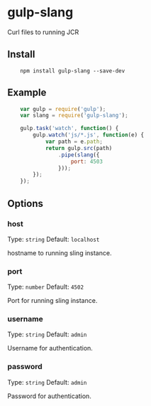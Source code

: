 gulp-slang
==============

Curl files to running JCR

## Install

```shell
    npm install gulp-slang --save-dev
```

## Example
```js
    var gulp = require('gulp');
    var slang = require('gulp-slang');

    gulp.task('watch', function() {
        gulp.watch('js/*.js', function(e) {
            var path = e.path;
            return gulp.src(path)
                .pipe(slang({
                    port: 4503
                }));
        });
    });
```

## Options
### host
Type: `string`
Default: `localhost`

hostname to running sling instance.
### port
Type: `number`
Default: `4502`

Port for running sling instance.
### username
Type: `string`
Default: `admin`

Username for authentication.
### password
Type: `string`
Default: `admin`

Password for authentication.
